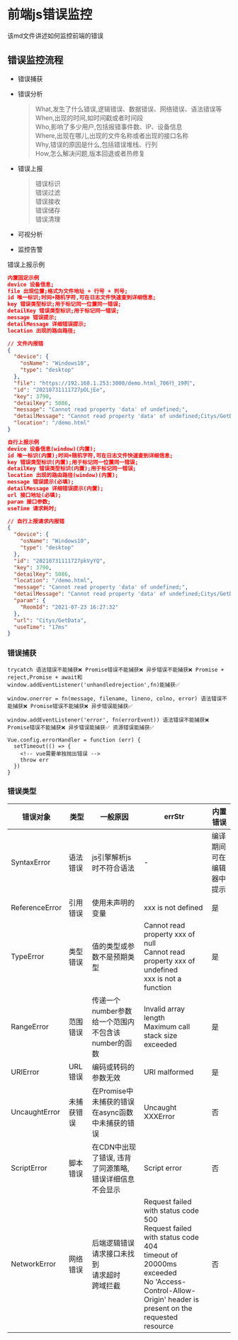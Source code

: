 # 前端js错误监控

该md文件讲述如何监控前端的错误

## 错误监控流程

* 错误捕获
* 错误分析
    > What,发⽣了什么错误,逻辑错误、数据错误、⽹络错误、语法错误等<br>
    > When,出现的时间,如时间戳或者时间段<br>
    > Who,影响了多少用户,包括报错事件数、IP、设备信息<br>
    > Where,出现在哪儿,出现的文件名称或者出现的接口名称<br>
    > Why,错误的原因是什么,包括错误堆栈、⾏列<br>
    > How,怎么解决问题,版本回退或者热修复<br>

* 错误上报
    > 错误标识<br>
    > 错误过滤<br>
    > 错误接收<br>
    > 错误储存<br>
    > 错误清理<br>

* 可视分析
* 监控告警

错误上报示例

```json
内置固定示例
device 设备信息;
file 出现位置;格式为文件地址 + 行号 + 列号;
id 唯一标识;时间+随机字符,可在日志文件快速查到详细信息;
key 错误类型标识;用于标记同一位置同一错误;
detailKey 错误类型标识;用于标记同一错误;
message 错误提示;
detailMessage 详细错误提示;
location 出现的路由路径;

// 文件内报错
{
  "device": {
    "osName": "Windows10",
    "type": "desktop"
  },
  "file": "https://192.168.1.253:3000/demo.html_706行_19列",
  "id": "20210731111727pOLjEe",
  "key": 3790,
  "detailKey": 5086,
  "message": "Cannot read property 'data' of undefined;",
  "detailMessage": "Cannot read property 'data' of undefined;Citys/GetData;",
  "location": "/demo.html"
}

自行上报示例
device 设备信息(window)(内置);
id 唯一标识(内置);时间+随机字符,可在日志文件快速查到详细信息;
key 错误类型标识(内置);用于标记同一位置同一错误;
detailKey 错误类型标识(内置);用于标记同一错误;
location 出现的路由路径(window)(内置);
message 错误提示(必填);
detailMessage 详细错误提示(内置);
url 接口地址(必填);
param 接口参数;
useTime 请求耗时;

// 自行上报请求内报错
{
  "device": {
    "osName": "Windows10",
    "type": "desktop"
  },
  "id": "20210731111727pkVyYQ",
  "key": 3790,
  "detailKey": 5086,
  "location": "/demo.html",
  "message": "Cannot read property 'data' of undefined;",
  "detailMessage": "Cannot read property 'data' of undefined;Citys/GetData;",
  "param": {
    "RoomId": "2021-07-23 16:27:32"
  },
  "url": "Citys/GetData",
  "useTime": "17ms"
}
```

### 错误捕获

```
trycatch 语法错误不能捕获❌ Promise错误不能捕获❌ 异步错误不能捕获❌ Promise + reject,Promise + await和window.addEventListener('unhandledrejection',fn)能捕获✅

window.onerror = fn(message, filename, lineno, colno, error) 语法错误不能捕获❌ Promise错误不能捕获❌ 异步错误能捕获✅

window.addEventListener('error', fn(errorEvent)) 语法错误不能捕获❌ Promise错误不能捕获❌ 异步错误能捕获✅ 资源错误能捕获✅

Vue.config.errorHandler = function (err) {
  setTimeout(() => {
    <!-- vue需要单独抛出错误 -->
    throw err
  })
}
```

### 错误类型

| 错误对象 | 类型 | 一般原因 | errStr | 内置错误 |
| - | - | - | - | - |
| SyntaxError | 语法错误 | js引擎解析js时不符合语法 | - | 编译期间可在编辑器中提示 | 是 |
| ReferenceError | 引用错误 | 使用未声明的变量 | xxx is not defined | 是 |
| TypeError | 类型错误 | 值的类型或参数不是预期类型 | Cannot read property xxx of null<br>Cannot read property xxx of undefined<br>xxx is not a function | 是 |
| RangeError | 范围错误 | 传递一个number参数给一个范围内不包含该number的函数 | Invalid array length<br>Maximum call stack size exceeded | 是 |
| URIError | URL错误 | 编码或转码的参数无效 | URI malformed | 是 |
| UncaughtError | 未捕获错误 | 在Promise中未捕获的错误<br>在async函数中未捕获的错误 | Uncaught XXXError | 否 |
| ScriptError | 脚本错误 | 在CDN中出现了错误, 违背了同源策略, 错误详细信息不会显示 | Script error | 否 |
| NetworkError | 网络错误 | 后端逻辑错误<br>请求接口未找到<br>请求超时<br>跨域拦截 | Request failed with status code 500<br>Request failed with status code 404<br>timeout of 20000ms exceeded<br>No 'Access-Control-Allow-Origin' header is present on the requested resource | 否 |
